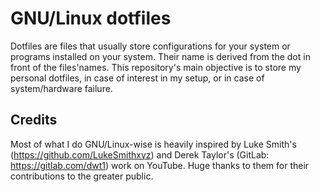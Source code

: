 # GNU/Linux dotfiles

Dotfiles are files that usually store configurations for your system or programs installed on your system. Their name is derived from
the dot in front of the files'names. This repository's main objective is to store my personal dotfiles, in case of interest in my setup, or
in case of system/hardware failure.

## Credits

Most of what I do GNU/Linux-wise is heavily inspired by Luke Smith's (https://github.com/LukeSmithxyz) and 
Derek Taylor's (GitLab: https://gitlab.com/dwt1) work on YouTube. Huge thanks to them for their contributions to the greater public.
